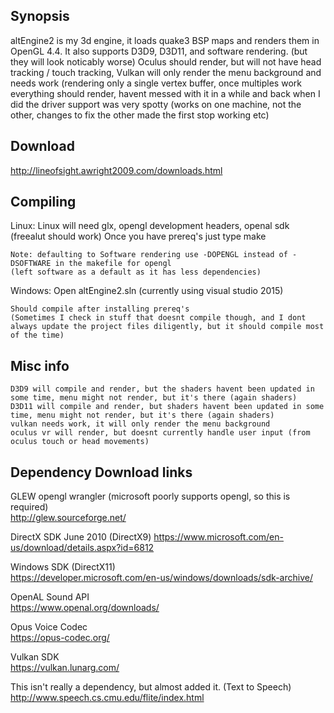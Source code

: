 ## Synopsis

altEngine2 is my 3d engine, it loads quake3 BSP maps and renders them in OpenGL 4.4. It also supports D3D9, D3D11, and software rendering. (but they will look noticably worse) Oculus should render, but will not have head tracking / touch tracking, Vulkan will only render the menu background and needs work (rendering only a single vertex buffer, once multiples work everything should render, havent messed with it in a while and back when I did the driver support was very spotty (works on one machine, not the other, changes to fix the other made the first stop working etc)

## Download

http://lineofsight.awright2009.com/downloads.html

## Compiling

Linux:
	Linux will need glx, opengl development headers, openal sdk (freealut should work)
	Once you have prereq's just type make

	Note: defaulting to Software rendering use -DOPENGL instead of -DSOFTWARE in the makefile for opengl
	(left software as a default as it has less dependencies)

Windows:
	Open altEngine2.sln (currently using visual studio 2015)

	Should compile after installing prereq's
	(Sometimes I check in stuff that doesnt compile though, and I dont always update the project files diligently, but it should compile most of the time)


## Misc info

	D3D9 will compile and render, but the shaders havent been updated in some time, menu might not render, but it's there (again shaders)
	D3D11 will compile and render, but shaders havent been updated in some time, menu might not render, but it's there (again shaders)
	vulkan needs work, it will only render the menu background
	oculus vr will render, but doesnt currently handle user input (from oculus touch or head movements)


## Dependency Download links

GLEW opengl wrangler (microsoft poorly supports opengl, so this is required)  
	http://glew.sourceforge.net/  

DirectX SDK June 2010 (DirectX9) 
	https://www.microsoft.com/en-us/download/details.aspx?id=6812  

Windows SDK (DirectX11)  
	https://developer.microsoft.com/en-us/windows/downloads/sdk-archive/  

OpenAL Sound API  
	https://www.openal.org/downloads/  

Opus Voice Codec  
	https://opus-codec.org/  

Vulkan SDK  
	https://vulkan.lunarg.com/  

This isn't really a dependency, but almost added it. (Text to Speech)  
	http://www.speech.cs.cmu.edu/flite/index.html  


